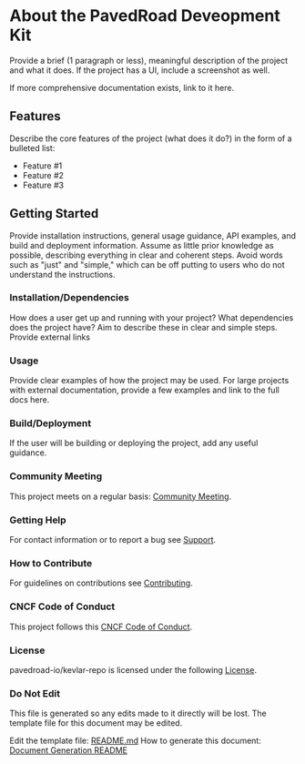 # About the PavedRoad Deveopment Kit

Provide a brief (1 paragraph or less), meaningful description of the project and what it does. If the project has a UI, include a screenshot as well.

If more comprehensive documentation exists, link to it here.

## Features

Describe the core features of the project (what does it do?) in the form of a bulleted list:

- Feature #1
- Feature #2
- Feature #3

## Getting Started

Provide installation instructions, general usage guidance, API examples, and build and deployment information. Assume as little prior knowledge as possible, describing everything in clear and coherent steps. Avoid words such as "just" and "simple," which can be off putting to users who do not understand the instructions.

### Installation/Dependencies

How does a user get up and running with your project? What dependencies does the project have? Aim to describe these in clear and simple steps. Provide external links

### Usage

Provide clear examples of how the project may be used. For large projects with external documentation, provide a few examples and link to the full docs here.

### Build/Deployment

If the user will be building or deploying the project, add any useful guidance.

### Community Meeting
This project meets on a regular basis: [Community Meeting](/MEETING).
### Getting Help
For contact information or to report a bug see [Support](/SUPPORT.md).
### How to Contribute
For guidelines on contributions see [Contributing](/CONTRIBUTING.md).
### CNCF Code of Conduct
This project follows this [CNCF Code of Conduct](/CODE_OF_CONDUCT.md).
### License
pavedroad-io/kevlar-repo is licensed under the following [License](/LICENSE).
### Do Not Edit
This file is generated so any edits made to it directly will be lost.
The template file for this document may be edited.

Edit the template file: [README.md](/repo-templates/salt/README.md)
How to generate this document: [Document Generation README](/assets/README.md)
